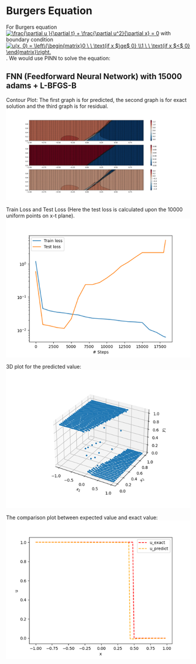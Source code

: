 # Burgers Equation
For Burgers equation <a href="https://www.codecogs.com/eqnedit.php?latex=\frac{\partial&space;u&space;}{\partial&space;t}&space;&plus;&space;\frac{\partial&space;u^2}{\partial&space;x}&space;=&space;0" target="_blank"><img src="https://latex.codecogs.com/png.latex?\frac{\partial&space;u&space;}{\partial&space;t}&space;&plus;&space;\frac{\partial&space;u^2}{\partial&space;x}&space;=&space;0" title="\frac{\partial u }{\partial t} + \frac{\partial u^2}{\partial x} = 0" /></a> with boundary condition <a href="https://www.codecogs.com/eqnedit.php?latex=u(x,&space;0)&space;=&space;\left\{\begin{matrix}0&space;\&space;\&space;\text{if&space;x&space;$\ge$&space;0}&space;\\1&space;\&space;\&space;\text{if&space;x&space;$<$&space;0}&space;\end{matrix}\right." target="_blank"><img src="https://latex.codecogs.com/png.latex?u(x,&space;0)&space;=&space;\left\{\begin{matrix}0&space;\&space;\&space;\text{if&space;x&space;$\ge$&space;0}&space;\\1&space;\&space;\&space;\text{if&space;x&space;$<$&space;0}&space;\end{matrix}\right." title="u(x, 0) = \left\{\begin{matrix}0 \ \ \text{if x $\ge$ 0} \\1 \ \ \text{if x $<$ 0} \end{matrix}\right." /></a>.
We would use PINN to solve the equation:
## FNN (Feedforward Neural Network) with 15000 adams + L-BFGS-B
Contour Plot: The first graph is for predicted, the second graph is for exact solution and the third graph is for residual.
<img src=img\Contour%20Plot%20FNN.png>

Train Loss and Test Loss (Here the test loss is calculated upon the 10000 uniform points on x-t plane).
<img src=img\FNN.png>

3D plot for the predicted value:
<img src=img\FNN_3d.png>

The comparison plot between expected value and exact value:
<img src=img\FNN_t%3D1.png>
